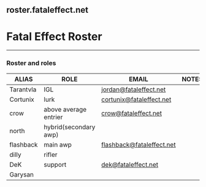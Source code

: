 roster.fataleffect.net
--------------------------------------------------------------------------------

# Fatal Effect Roster
--------------------------------------------------------------------------------

### Roster and roles




|ALIAS           |ROLE                           |EMAIL                        |NOTES   |
|----------------|-------------------------------|-----------------------------|--------|
|Tarantvla       |  IGL                          | jordan@fataleffect.net      |        |
|Cortunix        |  lurk                         | cortunix@fataleffect.net    |        |
|crow            |  above average entrier        | crow@fataleffect.net        |        |
|north           |  hybrid(secondary awp)        |                             |        |
|flashback       |  main awp                     | flashback@fataleffect.net   |        |
|dilly           |  rifler                       |                             |        |
|DeK             |  support                      | dek@fataleffect.net         |        |
|Garysan         |                               |                             |        |



